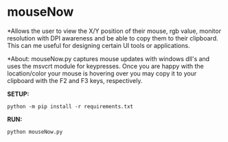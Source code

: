 # mouseNow
*Allows the user to view the X/Y position of their mouse, rgb value, monitor resolution with DPI awareness and be able to copy them to their clipboard. This can me useful for designing certain UI tools or applications.

*About: mouseNow.py captures mouse updates with windows dll's and uses the msvcrt module for keypresses.
  Once you are happy with the location/color your mouse is hovering over you may copy it to your clipboard with the F2 and F3 keys, respectively.


<b> SETUP: </b>
    
    python -m pip install -r requirements.txt
    
<b> RUN: </b>
    
    python mouseNow.py

